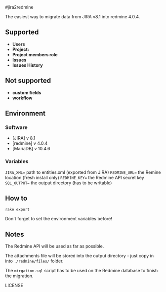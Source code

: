 #jira2redmine

The easiest way to migrate data from JIRA v8.1 into redmine 4.0.4.

## Supported
* **Users**  
* **Project:**  
* **Project members role**  
* **Issues**  
* **Issues History**  

## Not supported
* **custom fields**  
* **workflow**


## Environment

### Software
* [JIRA] v 8.1
* [redmine] v 4.0.4
* [MariaDB] v 10.4.6

### Variables
``JIRA_XML=`` path to entities.xml (exported from JIRA) 
``REDMINE_URL=`` the Remine location (fresh install only)
``REDMINE_KEY=`` the Redmine API secret key  
``SQL_OUTPUT=`` the output directory  (has to be writable)

## How to 
```
rake export 
```
Don't forget to set the environment variables before!

## Notes
The Redmine API will be used as far as possible.   

The attachments file will be stored into the output directory - just copy in into ``./redmine/files/`` folder.   

The ``mirgation.sql`` script has to be used on the Redmine database to finish the migration.  

LICENSE
